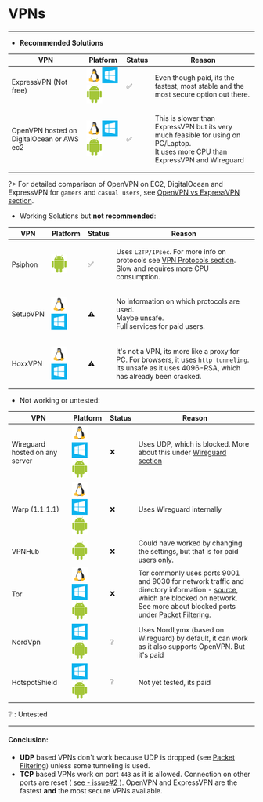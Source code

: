 # VPNs

***

* **Recommended Solutions**

| VPN                                       | Platform                                                                                                  | Status | Reason                                                                                                                                     |
| ----------------------------------------- | --------------------------------------------------------------------------------------------------------- | ------ | ------------------------------------------------------------------------------------------------------------------------------------------ |
| ExpressVPN (Not free)                     |   ![](../.gitbook/assets/linux.png)![](../.gitbook/assets/window.png)![](../.gitbook/assets/android.png)  | ✅     | Even though paid, its the fastest, most stable and the most secure option out there.                                                       |
| OpenVPN hosted on DigitalOcean or AWS ec2 |    ![](../.gitbook/assets/linux.png)![](../.gitbook/assets/window.png)![](../.gitbook/assets/android.png) | ✅     | <p>This is slower than ExpressVPN but its very much feasible for using on PC/Laptop.<br>It uses more CPU than ExpressVPN and Wireguard</p> |

?> For detailed comparison of OpenVPN on EC2, DigitalOcean and ExpressVPN for `gamers` and `casual users`, see [OpenVPN vs ExpressVPN section](../discussion/openvpn-vs-expressvpn.md).

* Working Solutions but **not recommended**:

| VPN      | Platform                                                              | Status | Reason                                                                                                                                                                             |
| -------- | --------------------------------------------------------------------- | ------ | ---------------------------------------------------------------------------------------------------------------------------------------------------------------------------------- |
| Psiphon  |  ![](../.gitbook/assets/android.png)                                  | ✅      | <p>Uses <code>L2TP/IPsec</code>. For more info on protocols see <a href="/#/../discussion/vpn-protocols.md">VPN Protocols section</a>.<br>Slow and requires more CPU consumption.</p> |
| SetupVPN |  ![](../.gitbook/assets/linux.png)![](../.gitbook/assets/window.png)  | ⚠️     | <p>No information on which protocols are used.<br>Maybe unsafe.<br>Full services for paid users.</p>                                                                               |
| HoxxVPN  |  ![](../.gitbook/assets/linux.png)![](../.gitbook/assets/window.png)  | ⚠️     | <p>It's not a VPN, its more like a proxy for PC. For browsers, it uses <code>http tunneling</code>.<br>Its unsafe as it uses 4096-RSA, which has already been cracked.</p>         |

* Not working or untested:

| VPN                            | Platform                                                                                                  | Status | Reason                                                                                                                                                                                                                                                                        |
| ------------------------------ | --------------------------------------------------------------------------------------------------------- | ------ | ----------------------------------------------------------------------------------------------------------------------------------------------------------------------------------------------------------------------------------------------------------------------------- |
| Wireguard hosted on any server |    ![](../.gitbook/assets/linux.png)![](../.gitbook/assets/window.png)![](../.gitbook/assets/android.png) | ❌      | Uses UDP, which is blocked. More about this under [Wireguard section](../discussion/wireguard.md)                                                                                                                                                                             |
| Warp (1.1.1.1)                 |    ![](../.gitbook/assets/linux.png)![](../.gitbook/assets/window.png)![](../.gitbook/assets/android.png) | ❌      | Uses Wireguard internally                                                                                                                                                                                                                                                     |
| VPNHub                         |  ![](../.gitbook/assets/android.png)                                                                      | ❌      | Could have worked by changing the settings, but that is for paid users only.                                                                                                                                                                                                  |
| Tor                            |    ![](../.gitbook/assets/linux.png)![](../.gitbook/assets/window.png)![](../.gitbook/assets/android.png) | ❌      | Tor commonly uses ports 9001 and 9030 for network traffic and directory information - [source](https://wiki.wireshark.org/Tor#protocol-dependencies), which are blocked on network. See more about blocked ports under [Packet Filtering](../discussion/packet-filtering.md). |
| NordVpn                        |   ![](../.gitbook/assets/window.png)![](../.gitbook/assets/android.png)                                   | ❔      | Uses NordLymx (based on Wireguard) by default, it can work as it also supports OpenVPN. But it's paid                                                                                                                                                                         |
| HotspotShield                  |   ![](../.gitbook/assets/window.png)![](../.gitbook/assets/android.png)                                   | ❔      | Not yet tested, its paid                                                                                                                                                                                                                                                      |

❔ : Untested

***

#### Conclusion:

* **UDP** based VPNs don't work because UDP is dropped (see [Packet Filtering](../discussion/packet-filtering.md)) unless some tunneling is used.
* **TCP** based VPNs work on port `443` as it is allowed. Connection on other ports are reset ( [see - issue#2 ](https://github.com/sheharyaar/iit-kgp-network/issues/2)). OpenVPN and ExpressVPN are the fastest **and** the most secure VPNs available.
